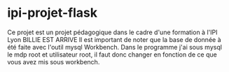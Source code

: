 # ipi-projet-flask
Ce projet est un projet pédagogique dans le cadre d'une formation à l'IPI Lyon
BILLIE EST ARRIVE
Il est important de noter que la base de donnée à été faite avec l'outil mysql Workbench.
Dans le programme j'ai sous mysql le mdp root et utilisateur root, il faut donc changer en fonction de ce que vous avez mis sous workbench.
